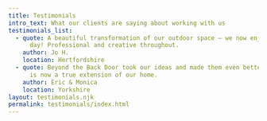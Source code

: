 ```yaml
---
title: Testimonials
intro_text: What our clients are saying about working with us
testimonials_list:
  - quote: A beautiful transformation of our outdoor space — we now enjoy it every
      day! Professional and creative throughout.
    author: Jo H.
    location: Hertfordshire
  - quote: Beyond the Back Door took our ideas and made them even better. The garden
      is now a true extension of our home.
    author: Eric & Monica
    location: Yorkshire
layout: testimonials.njk
permalink: testimonials/index.html
---
```

